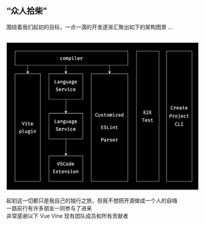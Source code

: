 <h2 class="font-bold text-coolGray">
  “众人拾柴”
</h2>

<div v-click="[0,2]" class="flex items-center mt4">
  围绕着我们起初的目标，一点一滴的开发逐渐汇聚出如下的架构图景 ...
</div>

<p v-click="[1,2]" class="flex flex-col w-auto lh-2 text-coolgray-100 text-4 transition-800">
  <img src="/assets/vue-vine-arch.svg" class="max-w-460px h-300px" />
</p>

<p v-click="[2,3]" class="flex flex-col w-auto lh-2 text-coolgray-100 text-4 transition-800">
  <div class="flex items-center mt2 mb2">
    起初这一切都只是我自己的独行之旅，但我不想把开源做成一个人的自嗨
  </div>
  <div class="flex items-center mt2 mb2">
    一路前行有许多朋友一同参与了进来
  </div>

  <div class="flex flex-col mt6 w-full">
    <div class="w-600px flex items-center pb2 text-coolgray-300 w-full border-b-1px border-b-solid border-b-bluegray-200/50">
      <div class="animate-bounce animate-count-infinite animate-duration-0.5s text-6 mr-2" i-twemoji:heart-suit />
      非常感谢以下 Vue Vine 现有团队成员和所有贡献者
    </div>
    <div class="flex items-center flex-wrap">
      <Contributors />
    </div>
  </div>
</p>
